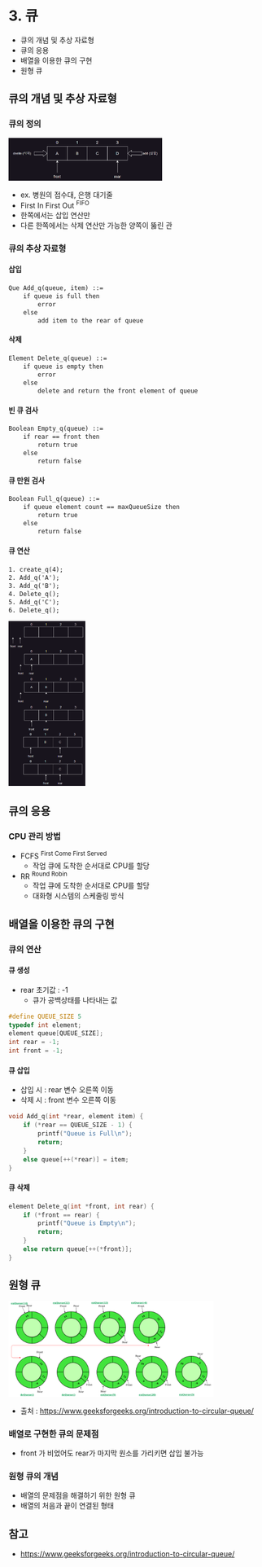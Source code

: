 # 3. 큐

- 큐의 개념 및 추상 자료형
- 큐의 응용
- 배열을 이용한 큐의 구현
- 원형 큐

## 큐의 개념 및 추상 자료형

### 큐의 정의

<img src="img.png"  width="60%"/>

- ex. 병원의 접수대, 은행 대기줄
- First In First Out <sup>FIFO</sup>
- 한쪽에서는 삽입 연산만
- 다른 한쪽에서는 삭제 연산만 가능한 양쪽이 뚫린 관

### 큐의 추상 자료형

#### 삽입

```
Que Add_q(queue, item) ::=   
    if queue is full then 
        error   
    else
        add item to the rear of queue
```

#### 삭제

```
Element Delete_q(queue) ::= 
    if queue is empty then 
        error 
    else 
        delete and return the front element of queue
```

#### 빈 큐 검사

```
Boolean Empty_q(queue) ::= 
    if rear == front then 
        return true 
    else 
        return false
```

#### 큐 만원 검사

```
Boolean Full_q(queue) ::= 
    if queue element count == maxQueueSize then 
        return true 
    else 
        return false
```

#### 큐 연산

```
1. create_q(4);
2. Add_q('A');
3. Add_q('B');
4. Delete_q();
5. Add_q('C');
6. Delete_q();
```

<img src="img_1.png"  width="30%"/>

## 큐의 응용

### CPU 관리 방법

- FCFS <sup>First Come First Served</sup>
    - 작업 큐에 도착한 순서대로 CPU를 할당
- RR <sup>Round Robin</sup>
    - 작업 큐에 도착한 순서대로 CPU를 할당
    - 대화형 시스템의 스케줄링 방식

## 배열을 이용한 큐의 구현

### 큐의 연산

#### 큐 생성

- rear 초기값 : -1
    - 큐가 공백상태를 나타내는 값

```c
#define QUEUE_SIZE 5
typedef int element;
element queue[QUEUE_SIZE];
int rear = -1;
int front = -1;
```

#### 큐 삽입

- 삽입 시 : rear 변수 오른쪽 이동
- 삭제 시 : front 변수 오른쪽 이동

```c
void Add_q(int *rear, element item) {
    if (*rear == QUEUE_SIZE - 1) {
        printf("Queue is Full\n");
        return;
    }
    else queue[++(*rear)] = item;
}
```

#### 큐 삭제

```c
element Delete_q(int *front, int rear) {
    if (*front == rear) {
        printf("Queue is Empty\n");
        return;
    }
    else return queue[++(*front)];
}
```

## 원형 큐

<img src="img_2.png"  width="80%"/>

* 출처 : https://www.geeksforgeeks.org/introduction-to-circular-queue/

### 배열로 구현한 큐의 문제점

- front 가 비었어도 rear가 마지막 원소를 가리키면 삽입 불가능

### 원형 큐의 개념

- 배열의 문제점을 해결하기 위한 원형 큐
- 배열의 처음과 끝이 연결된 형태

## 참고

- https://www.geeksforgeeks.org/introduction-to-circular-queue/
